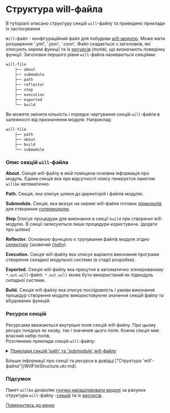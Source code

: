 # Структура will-файла

В туторіалі описано структуру секцій `will`-файлу та приведено приклади їх застосування

`Will`-файл - конфігураційний файл для побудови [will-модулю](Concepts.ukr.md#module). Може мати розширення '.yml', '.json', '.cson'. <a name="structure"></a>  Файл скадається з заголовків, які описують окремі функції та їх [ресурсів](Concepts.ukr.md#resource) (полів), що визначають поведінку функції. Заголовки першого рівня `will`-файла називаються секціями:  
```
will-file
    ├── about
    ├── submodule
    ├── path
    ├── reflector
    ├── step
    ├── execution
    ├── exported
    └── build

```
Ви можете змінити кількість і порядок чергування секцій `will`-файла в залежності від призначення модуля. Наприклад:
```
will-file
    ├── path
    ├── about
    ├── build
    └── submodule

```

### <a name="sections"></a> Опис секцій `will`-файла
<a name="about"></a> **About.** Секція will-файлу в якій поміщена основна інформація про модуль. Єдина секція яка при відсутності опису генеруєтся пакетом `willbe` автоматично.      

<a name="path"></a> **Path.** Секція, яка описує шляхи до директорій і файлів модулю.  

<a name="submodule"></a> **Submodule.** Секція, яка вказує на окремі will-файли готових [підмодулів](Concepts.ukr.md#submodule) для створення [супермодулю](Concepts.ukr.md#supermodule).  

<a name="step"></a> **Step** Описує процедури для виконання в секції `build` при створенні will-модулю. В секції записуються лише процедури користувача. (додати про шляхи)  

<a name="reflector"></a> **Reflector.** Основною функцією є групування файлів модуля згідно [селектору](Concepts.ukr.md#selector) (зазвичай [ґлобу](Concepts.ukr.md#selector-with-glob)).   

<a name="execution"></a> **Execution.** Секція will-файлу яка описує варіанти виконання програми створення складної модульної системи (в стадії розробки).

<a name="exported"></a> **Exported.** Секція will-файлу яка присутня в автоматично згенерованому `*.out.will`-файлі. `*.out.will` може бути використаний як підмодуль складної системи.  

<a name="build"></a> **Build.** Секція will-файлу яка описує послідовність і умови виконання процедур створення модулю використовуючи значення секцій файлу та вбудованих функцій.  

### <a name="resources"></a> Ресурси секцій  
<a name="resource"></a> Ресурсами вважаються внутрішні поля секцій will-файлу. При цьому ресурс поєднує як назву, так і значення цього поля. Кожна секція має власний набір полів.   
Розглянемо приклади секцій `will`-файлу:
<details>
  <summary><u> Приклади секцій 'path' та 'submodule' will-файлу</u></summary>

![path.section.ukr](./Images/path.section.ukr.png)

<p> </p>

![submodule.section.ukr](./Images/submodule.section.ukr.png)

</details>

<p></p>
Більше інформації про секції та ресурси в довідці ["Структура 'will'-файла"](WillFileStructure.ukr.md).

### Підсумок
Пакет `willbe` дозволяє [гнучко налаштовувати модулі](#structure) за рахунок структури `will`-файлу -[секцій](#sections) та їх [ресурсів](#resources).

[Повернутись до меню](Topics.ukr.md)
